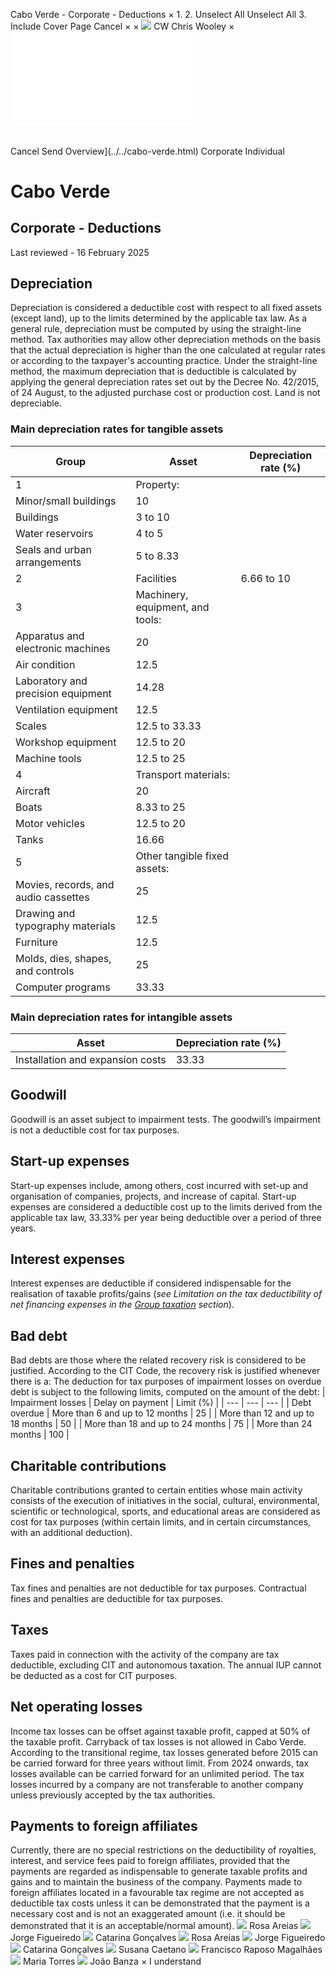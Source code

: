 Cabo Verde - Corporate - Deductions
×
1.
2.
Unselect All
Unselect All
3.
Include Cover Page
Cancel
×
×
![](../../-/media/world-wide-tax-summaries/attachments/global---chris-wooley.ashx%3Frev=ac5e5f3223b34096b1afc2a6009c7320&revision=ac5e5f32-23b3-4096-b1af-c2a6009c7320&hash=859B7ADC84DC2CBEC9760E9E6EE7DE6D0A8BFCDF)
CW
Chris Wooley
×
![](deductions.html)
######
Cancel
Send
Overview](../../cabo-verde.html)
Corporate
Individual
# Cabo Verde
## Corporate - Deductions
Last reviewed - 16 February 2025
## Depreciation
Depreciation is considered a deductible cost with respect to all fixed assets (except land), up to the limits determined by the applicable tax law.
As a general rule, depreciation must be computed by using the straight-line method. Tax authorities may allow other depreciation methods on the basis that the actual depreciation is higher than the one calculated at regular rates or according to the taxpayer's accounting practice.
Under the straight-line method, the maximum depreciation that is deductible is calculated by applying the general depreciation rates set out by the Decree No. 42/2015, of 24 August, to the adjusted purchase cost or production cost.
Land is not depreciable.
### Main depreciation rates for tangible assets
| Group | Asset | Depreciation rate (%) |
| --- | --- | --- |
| 1 | Property: |  |
| Minor/small buildings | 10 |
| Buildings | 3 to 10 |
| Water reservoirs | 4 to 5 |
| Seals and urban arrangements | 5 to 8.33 |
| 2 | Facilities | 6.66 to 10 |
| 3 | Machinery, equipment, and tools: |  |
| Apparatus and electronic machines | 20 |
| Air condition | 12.5 |
| Laboratory and precision equipment | 14.28 |
| Ventilation equipment | 12.5 |
| Scales | 12.5 to 33.33 |
| Workshop equipment | 12.5 to 20 |
| Machine tools | 12.5 to 25 |
| 4 | Transport materials: |  |
| Aircraft | 20 |
| Boats | 8.33 to 25 |
| Motor vehicles | 12.5 to 20 |
| Tanks | 16.66 |
| 5 | Other tangible fixed assets: |  |
| Movies, records, and audio cassettes | 25 |
| Drawing and typography materials | 12.5 |
| Furniture | 12.5 |
| Molds, dies, shapes, and controls | 25 |
| Computer programs | 33.33 |
### Main depreciation rates for intangible assets
| Asset | Depreciation rate (%) |
| --- | --- |
| Installation and expansion costs | 33.33 |
## Goodwill
Goodwill is an asset subject to impairment tests. The goodwill’s impairment is not a deductible cost for tax purposes.
## Start-up expenses
Start-up expenses include, among others, cost incurred with set-up and organisation of companies, projects, and increase of capital. Start-up expenses are considered a deductible cost up to the limits derived from the applicable tax law, 33.33% per year being deductible over a period of three years.
## Interest expenses
Interest expenses are deductible if considered indispensable for the realisation of taxable profits/gains (*see Limitation on the tax deductibility of net financing expenses in the [Group taxation](group-taxation.html) section*).
## Bad debt
Bad debts are those where the related recovery risk is considered to be justified. According to the CIT Code, the recovery risk is justified whenever there is a:
The deduction for tax purposes of impairment losses on overdue debt is subject to the following limits, computed on the amount of the debt:
| Impairment losses | Delay on payment | Limit (%) |
| --- | --- | --- |
| Debt overdue | More than 6 and up to 12 months | 25 |
| More than 12 and up to 18 months | 50 |
| More than 18 and up to 24 months | 75 |
| More than 24 months | 100 |
## Charitable contributions
Charitable contributions granted to certain entities whose main activity consists of the execution of initiatives in the social, cultural, environmental, scientific or technological, sports, and educational areas are considered as cost for tax purposes (within certain limits, and in certain circumstances, with an additional deduction).
## Fines and penalties
Tax fines and penalties are not deductible for tax purposes. Contractual fines and penalties are deductible for tax purposes.
## Taxes
Taxes paid in connection with the activity of the company are tax deductible, excluding CIT and autonomous taxation. The annual IUP cannot be deducted as a cost for CIT purposes.
## Net operating losses
Income tax losses can be offset against taxable profit, capped at 50% of the taxable profit. Carryback of tax losses is not allowed in Cabo Verde.
According to the transitional regime, tax losses generated before 2015 can be carried forward for three years without limit.
From 2024 onwards, tax losses available can be carried forward for an unlimited period.
The tax losses incurred by a company are not transferable to another company unless previously accepted by the tax authorities.
## Payments to foreign affiliates
Currently, there are no special restrictions on the deductibility of royalties, interest, and service fees paid to foreign affiliates, provided that the payments are regarded as indispensable to generate taxable profits and gains and to maintain the business of the company.
Payments made to foreign affiliates located in a favourable tax regime are not accepted as deductible tax costs unless it can be demonstrated that the payment is a necessary cost and is not an exaggerated amount (i.e. it should be demonstrated that it is an acceptable/normal amount).
![](../../-/media/world-wide-tax-summaries/caboverderosa-areiasportugalrosaareiasrosajpg20230125145506588jfif20240301114439293.ashx%3Frev=6fd98e4cda2346868f3bf388ded2a56b&revision=6fd98e4c-da23-4686-8f3b-f388ded2a56b&hash=06F24181F332E7591FFC50FE9BDB1E828F826C6E)
Rosa Areias
![](../../-/media/world-wide-tax-summaries/caboverdejorge-figueiredoportugaljorgefigueiredofigueiredopng20230125150326001png20240301114115627.ashx%3Frev=19cb317d02904565a7712039802d7de5&revision=19cb317d-0290-4565-a771-2039802d7de5&hash=0B2B5E9830692ABD2CA860B3E6E76AF8212741C3)
Jorge Figueiredo
![](../../-/media/world-wide-tax-summaries/20240301113657099.ashx%3Frev=e28598eb4842449bb59695bda7e1e542&revision=e28598eb-4842-449b-b596-95bda7e1e542&hash=FBE23F47F26CBAAF04ADF0D3D9BC823CCDD82780)
Catarina Gonçalves
![](../../-/media/world-wide-tax-summaries/caboverderosa-areiasportugalrosaareiasrosajpg20230125145506588jfif20240301114439293.ashx%3Frev=6fd98e4cda2346868f3bf388ded2a56b&revision=6fd98e4c-da23-4686-8f3b-f388ded2a56b&hash=06F24181F332E7591FFC50FE9BDB1E828F826C6E)
Rosa Areias
![](../../-/media/world-wide-tax-summaries/caboverdejorge-figueiredoportugaljorgefigueiredofigueiredopng20230125150326001png20240301114115627.ashx%3Frev=19cb317d02904565a7712039802d7de5&revision=19cb317d-0290-4565-a771-2039802d7de5&hash=0B2B5E9830692ABD2CA860B3E6E76AF8212741C3)
Jorge Figueiredo
![](../../-/media/world-wide-tax-summaries/20240301113657099.ashx%3Frev=e28598eb4842449bb59695bda7e1e542&revision=e28598eb-4842-449b-b596-95bda7e1e542&hash=FBE23F47F26CBAAF04ADF0D3D9BC823CCDD82780)
Catarina Gonçalves
![](../../-/media/world-wide-tax-summaries/attachments/cabo-verde---susana-caetano.ashx%3Frev=4486d26cf4b2432d9c31e0db1d920531&revision=4486d26c-f4b2-432d-9c31-e0db1d920531&hash=884541ABCE3AFC987D8B586F218FC67A33F5EA9A)
Susana Caetano
![](../../-/media/world-wide-tax-summaries/attachments/cabo-verde---francisco_magalhaes.ashx%3Frev=35565895f19840389498fd2f3494ca4d&revision=35565895-f198-4038-9498-fd2f3494ca4d&hash=2C21353886941ECB16E367B4EF80CB9DD3C10B98)
Francisco Raposo Magalhães
![](../../-/media/world-wide-tax-summaries/attachments/cabo-verde---maria-torres.ashx%3Frev=f4b9a6ea3ac24fec8dc384ee4b0f652c&revision=f4b9a6ea-3ac2-4fec-8dc3-84ee4b0f652c&hash=274154E0B5393F1DC09726CB8B35B430CD229303)
Maria Torres
![](../../-/media/world-wide-tax-summaries/attachments/cabo-verde---joo_banza.ashx%3Frev=60eef4d55c1e4f12ab5e7e016209a0ab&revision=60eef4d5-5c1e-4f12-ab5e-7e016209a0ab&hash=A581E1966BD56963657B79D0449E33996899CBC2)
João Banza
×
I understand